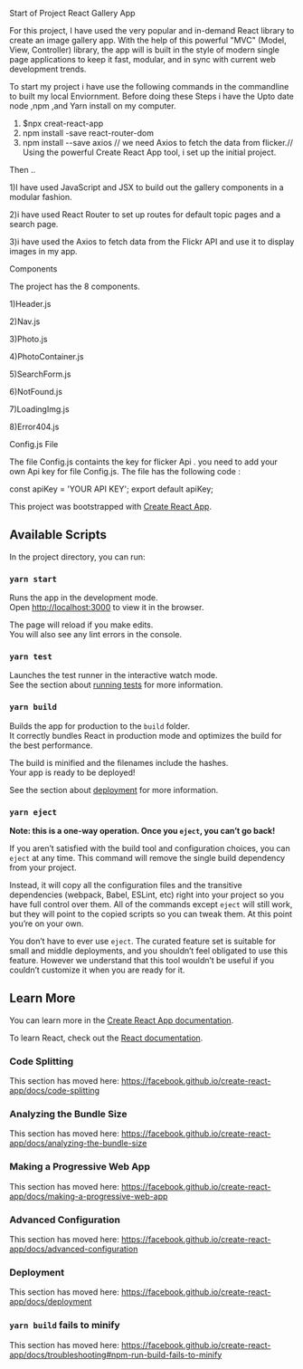 Start of Project 
React Gallery App

For this project, I have used the very popular and in-demand React library to create an image gallery app. With the help of this powerful "MVC" (Model, View, Controller) library, the app will is built in the style of modern single page applications to keep it fast, modular, and in sync with current web development trends.



 To start my project i have use the following commands in the commandline to built my local Enviornment. Before doing these Steps i have the Upto date node ,npm ,and Yarn install on my computer.
 
 1) $npx creat-react-app
 2) npm install -save react-router-dom
 3) npm install --save axios // we need Axios to fetch the data from flicker.// 
Using the powerful Create React App tool, i set up the initial project.

Then ..

1)I have used  JavaScript and JSX to build out the gallery components in a modular fashion.

2)i have used React Router to set up routes for  default topic pages and a search page.

3)i have used the Axios to fetch data from the Flickr API and use it to display images in my app.

Components

The project has the 8  components. 


1)Header.js

2)Nav.js

3)Photo.js

4)PhotoContainer.js

5)SearchForm.js

6)NotFound.js

7)LoadingImg.js

8)Error404.js

Config.js File
 

The file Config.js containts the key for flicker Api . you need to add  your own Api key for file Config.js. The file has the following code :

const apiKey = 'YOUR API KEY';
export default apiKey;



This project was bootstrapped with [Create React App](https://github.com/facebook/create-react-app).

## Available Scripts

In the project directory, you can run:

### `yarn start`

Runs the app in the development mode.<br />
Open [http://localhost:3000](http://localhost:3000) to view it in the browser.

The page will reload if you make edits.<br />
You will also see any lint errors in the console.

### `yarn test`

Launches the test runner in the interactive watch mode.<br />
See the section about [running tests](https://facebook.github.io/create-react-app/docs/running-tests) for more information.

### `yarn build`

Builds the app for production to the `build` folder.<br />
It correctly bundles React in production mode and optimizes the build for the best performance.

The build is minified and the filenames include the hashes.<br />
Your app is ready to be deployed!

See the section about [deployment](https://facebook.github.io/create-react-app/docs/deployment) for more information.

### `yarn eject`

**Note: this is a one-way operation. Once you `eject`, you can’t go back!**

If you aren’t satisfied with the build tool and configuration choices, you can `eject` at any time. This command will remove the single build dependency from your project.

Instead, it will copy all the configuration files and the transitive dependencies (webpack, Babel, ESLint, etc) right into your project so you have full control over them. All of the commands except `eject` will still work, but they will point to the copied scripts so you can tweak them. At this point you’re on your own.

You don’t have to ever use `eject`. The curated feature set is suitable for small and middle deployments, and you shouldn’t feel obligated to use this feature. However we understand that this tool wouldn’t be useful if you couldn’t customize it when you are ready for it.

## Learn More

You can learn more in the [Create React App documentation](https://facebook.github.io/create-react-app/docs/getting-started).

To learn React, check out the [React documentation](https://reactjs.org/).

### Code Splitting

This section has moved here: https://facebook.github.io/create-react-app/docs/code-splitting

### Analyzing the Bundle Size

This section has moved here: https://facebook.github.io/create-react-app/docs/analyzing-the-bundle-size

### Making a Progressive Web App

This section has moved here: https://facebook.github.io/create-react-app/docs/making-a-progressive-web-app

### Advanced Configuration

This section has moved here: https://facebook.github.io/create-react-app/docs/advanced-configuration

### Deployment

This section has moved here: https://facebook.github.io/create-react-app/docs/deployment

### `yarn build` fails to minify

This section has moved here: https://facebook.github.io/create-react-app/docs/troubleshooting#npm-run-build-fails-to-minify
